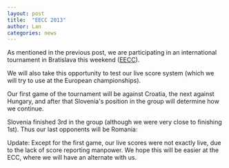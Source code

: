 ```yaml
---
layout: post
title:  "EECC 2013"
author: Lan
categories: news
---
```


As mentioned in the previous post, we are participating in an international tournament in Bratislava this weekend ([EECC](http://eecc2013.wordpress.com/)).

We will also take this opportunity to test our live score system (which we will try to use at the European championships).

Our first game of the tournament will be against Croatia, the next against Hungary, and after that Slovenia's position in the group will determine how we continue.

<script src="http://tomymmx.github.io/curlingScores/assets/js/pingviniLive.js"></script>

<div id="liveScore_H9qOD9mn"></div>

<div id="liveScore_uaqW3K5l"></div>

Slovenia finished 3rd in the group (although we were very close to finishing 1st). Thus our last opponents will be Romania: 

<div id="liveScore_RVpie8yE"></div>

Update: Except for the first game, our live scores were not exactly live, due to the lack of score reporting manpower. We hope this will be easier at the ECC, where we will have an alternate with us.
